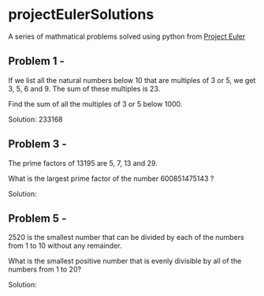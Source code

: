 # projectEulerSolutions
A series of mathmatical problems solved using python from [Project Euler](https://projecteuler.net/problem=1)

## Problem 1 -

If we list all the natural numbers below 10 that are multiples of 3 or 5, we get 3, 5, 6 and 9. The sum of these multiples is 23.

Find the sum of all the multiples of 3 or 5 below 1000.

Solution: 233168

## Problem 3 -

The prime factors of 13195 are 5, 7, 13 and 29.

What is the largest prime factor of the number 600851475143 ?

Solution: 

## Problem 5 -



2520 is the smallest number that can be divided by each of the numbers from 1 to 10 without any remainder.

What is the smallest positive number that is evenly divisible by all of the numbers from 1 to 20?

Solution: 
